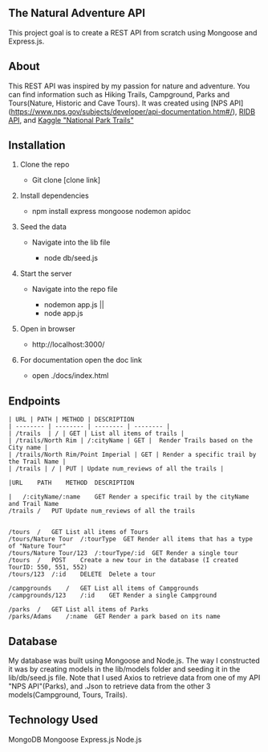 ## The Natural Adventure API
This project goal is to create a REST API from scratch using Mongoose and Express.js.

## About 
This REST API was inspired by my passion for nature and adventure.
You can find information such as Hiking Trails, Campground, Parks and Tours(Nature, Historic and Cave Tours). It was created using [NPS API] (https://www.nps.gov/subjects/developer/api-documentation.htm#/), [RIDB API](https://ridb.recreation.gov/docs), and [Kaggle "National Park Trails"](https://www.kaggle.com/datasets/planejane/national-park-trails)

## Installation
1. Clone the repo
    - Git clone [clone link] 

2. Install dependencies
    - npm install express mongoose nodemon apidoc 

3. Seed the data
    - Navigate into the lib file

        - node db/seed.js 

4. Start the server
    - Navigate into the repo file

        - nodemon app.js || 
        - node app.js

5. Open in browser
    - http://localhost:3000/

6. For documentation open the doc link
    - open ./docs/index.html



## Endpoints 
```
| URL | PATH | METHOD | DESCRIPTION
| -------- | -------- | -------- | -------- |
| /trails  | / | GET | List all items of trails |
| /trails/North Rim | /:cityName | GET |  Render Trails based on the City name |
| /trails/North Rim/Point Imperial | GET | Render a specific trail by the Trail Name |
| /trails | / | PUT | Update num_reviews of all the trails |
```

```
|URL	PATH	METHOD 	DESCRIPTION

|	/:cityName/:name	GET	Render a specific trail by the cityName and Trail Name
/trails	/	PUT	Update num_reviews of all the trails
			
			
/tours	/	GET	List all items of Tours
/tours/Nature Tour	/:tourType	GET	Render all items that has a type of "Nature Tour"
/tours/Nature Tour/123	/:tourType/:id	GET	Render a single tour 
/tours	/	POST	Create a new tour in the database (I created TourID: 550, 551, 552)
/tours/123	/:id	DELETE	Delete a tour
			
/campgrounds	/	GET	List all items of Campgrounds
/campgrounds/123	/:id	GET	Render a single Campground
			
/parks	/	GET	List all items of Parks
/parks/Adams	/:name	GET	Render a park based on its name

```

## Database
My database was built using Mongoose and Node.js. The way I constructed it was by creating models in the lib/models folder and seeding it in the lib/db/seed.js file. Note that I used Axios to retrieve data from one of my API "NPS API"(Parks), and .Json to retrieve data from the other 3 models(Campground, Tours, Trails).


## Technology Used
MongoDB
Mongoose
Express.js
Node.js
